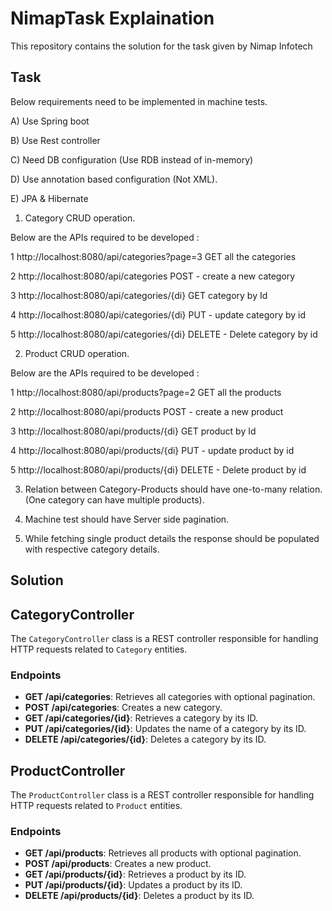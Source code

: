 # NimapTask Explaination
This repository contains the solution for the task given by Nimap Infotech

## Task
Below requirements need to be implemented in machine tests.


A) Use Spring boot

B) Use Rest controller

C) Need DB configuration (Use RDB instead of in-memory)

D) Use annotation based configuration (Not XML).

E) JPA & Hibernate

1) Category CRUD operation.

 Below are the APIs required to be developed :

 1  http://localhost:8080/api/categories?page=3    GET all the categories

2  http://localhost:8080/api/categories            POST - create a new category

3  http://localhost:8080/api/categories/{di}       GET category by Id

4  http://localhost:8080/api/categories/{di}       PUT - update category by id

5  http://localhost:8080/api/categories/{di}       DELETE - Delete category by id

 2) Product CRUD operation.

Below are the APIs required to be developed :

 1   http://localhost:8080/api/products?page=2     GET all the products

2    http://localhost:8080/api/products            POST - create a new product

3    http://localhost:8080/api/products/{di}       GET product by Id

4    http://localhost:8080/api/products/{di}       PUT - update product by id

5    http://localhost:8080/api/products/{di}       DELETE - Delete product by id

3) Relation between Category-Products should have one-to-many relation. (One category can have multiple products).

4) Machine test should have Server side pagination.

5) While fetching single product details the response should be populated with respective category details.


## Solution

## CategoryController

The `CategoryController` class is a REST controller responsible for handling HTTP requests related to `Category` entities.

### Endpoints

- **GET /api/categories**: Retrieves all categories with optional pagination.
- **POST /api/categories**: Creates a new category.
- **GET /api/categories/{id}**: Retrieves a category by its ID.
- **PUT /api/categories/{id}**: Updates the name of a category by its ID.
- **DELETE /api/categories/{id}**: Deletes a category by its ID.


## ProductController

The `ProductController` class is a REST controller responsible for handling HTTP requests related to `Product` entities.

### Endpoints

- **GET /api/products**: Retrieves all products with optional pagination.
- **POST /api/products**: Creates a new product.
- **GET /api/products/{id}**: Retrieves a product by its ID.
- **PUT /api/products/{id}**: Updates a product by its ID.
- **DELETE /api/products/{id}**: Deletes a product by its ID.

